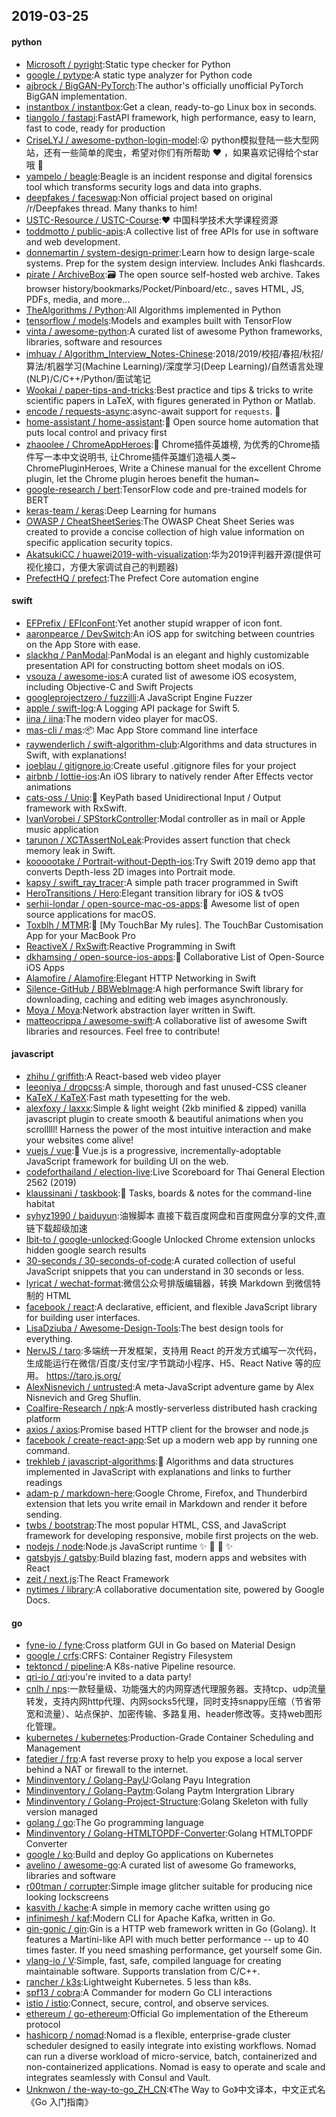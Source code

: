## 2019-03-25

#### python
* [Microsoft / pyright](https://github.com/Microsoft/pyright):Static type checker for Python
* [google / pytype](https://github.com/google/pytype):A static type analyzer for Python code
* [ajbrock / BigGAN-PyTorch](https://github.com/ajbrock/BigGAN-PyTorch):The author's officially unofficial PyTorch BigGAN implementation.
* [instantbox / instantbox](https://github.com/instantbox/instantbox):Get a clean, ready-to-go Linux box in seconds.
* [tiangolo / fastapi](https://github.com/tiangolo/fastapi):FastAPI framework, high performance, easy to learn, fast to code, ready for production
* [CriseLYJ / awesome-python-login-model](https://github.com/CriseLYJ/awesome-python-login-model):😮
python模拟登陆一些大型网站，还有一些简单的爬虫，希望对你们有所帮助
❤️
，如果喜欢记得给个star哦
🌟
* [yampelo / beagle](https://github.com/yampelo/beagle):Beagle is an incident response and digital forensics tool which transforms security logs and data into graphs.
* [deepfakes / faceswap](https://github.com/deepfakes/faceswap):Non official project based on original /r/Deepfakes thread. Many thanks to him!
* [USTC-Resource / USTC-Course](https://github.com/USTC-Resource/USTC-Course):❤️
中国科学技术大学课程资源
* [toddmotto / public-apis](https://github.com/toddmotto/public-apis):A collective list of free APIs for use in software and web development.
* [donnemartin / system-design-primer](https://github.com/donnemartin/system-design-primer):Learn how to design large-scale systems. Prep for the system design interview. Includes Anki flashcards.
* [pirate / ArchiveBox](https://github.com/pirate/ArchiveBox):🗃
The open source self-hosted web archive. Takes browser history/bookmarks/Pocket/Pinboard/etc., saves HTML, JS, PDFs, media, and more...
* [TheAlgorithms / Python](https://github.com/TheAlgorithms/Python):All Algorithms implemented in Python
* [tensorflow / models](https://github.com/tensorflow/models):Models and examples built with TensorFlow
* [vinta / awesome-python](https://github.com/vinta/awesome-python):A curated list of awesome Python frameworks, libraries, software and resources
* [imhuay / Algorithm_Interview_Notes-Chinese](https://github.com/imhuay/Algorithm_Interview_Notes-Chinese):2018/2019/校招/春招/秋招/算法/机器学习(Machine Learning)/深度学习(Deep Learning)/自然语言处理(NLP)/C/C++/Python/面试笔记
* [Wookai / paper-tips-and-tricks](https://github.com/Wookai/paper-tips-and-tricks):Best practice and tips & tricks to write scientific papers in LaTeX, with figures generated in Python or Matlab.
* [encode / requests-async](https://github.com/encode/requests-async):async-await support for `requests`.
🍰
* [home-assistant / home-assistant](https://github.com/home-assistant/home-assistant):🏡
Open source home automation that puts local control and privacy first
* [zhaoolee / ChromeAppHeroes](https://github.com/zhaoolee/ChromeAppHeroes):🌈
Chrome插件英雄榜, 为优秀的Chrome插件写一本中文说明书, 让Chrome插件英雄们造福人类~ ChromePluginHeroes, Write a Chinese manual for the excellent Chrome plugin, let the Chrome plugin heroes benefit the human~
* [google-research / bert](https://github.com/google-research/bert):TensorFlow code and pre-trained models for BERT
* [keras-team / keras](https://github.com/keras-team/keras):Deep Learning for humans
* [OWASP / CheatSheetSeries](https://github.com/OWASP/CheatSheetSeries):The OWASP Cheat Sheet Series was created to provide a concise collection of high value information on specific application security topics.
* [AkatsukiCC / huawei2019-with-visualization](https://github.com/AkatsukiCC/huawei2019-with-visualization):华为2019评判器开源(提供可视化接口，方便大家调试自己的判题器)
* [PrefectHQ / prefect](https://github.com/PrefectHQ/prefect):The Prefect Core automation engine

#### swift
* [EFPrefix / EFIconFont](https://github.com/EFPrefix/EFIconFont):Yet another stupid wrapper of icon font.
* [aaronpearce / DevSwitch](https://github.com/aaronpearce/DevSwitch):An iOS app for switching between countries on the App Store with ease.
* [slackhq / PanModal](https://github.com/slackhq/PanModal):PanModal is an elegant and highly customizable presentation API for constructing bottom sheet modals on iOS.
* [vsouza / awesome-ios](https://github.com/vsouza/awesome-ios):A curated list of awesome iOS ecosystem, including Objective-C and Swift Projects
* [googleprojectzero / fuzzilli](https://github.com/googleprojectzero/fuzzilli):A JavaScript Engine Fuzzer
* [apple / swift-log](https://github.com/apple/swift-log):A Logging API package for Swift 5.
* [iina / iina](https://github.com/iina/iina):The modern video player for macOS.
* [mas-cli / mas](https://github.com/mas-cli/mas):📦
Mac App Store command line interface
* [raywenderlich / swift-algorithm-club](https://github.com/raywenderlich/swift-algorithm-club):Algorithms and data structures in Swift, with explanations!
* [joeblau / gitignore.io](https://github.com/joeblau/gitignore.io):Create useful .gitignore files for your project
* [airbnb / lottie-ios](https://github.com/airbnb/lottie-ios):An iOS library to natively render After Effects vector animations
* [cats-oss / Unio](https://github.com/cats-oss/Unio):🔄
KeyPath based Unidirectional Input / Output framework with RxSwift.
* [IvanVorobei / SPStorkController](https://github.com/IvanVorobei/SPStorkController):Modal controller as in mail or Apple music application
* [tarunon / XCTAssertNoLeak](https://github.com/tarunon/XCTAssertNoLeak):Provides assert function that check memory leak in Swift.
* [koooootake / Portrait-without-Depth-ios](https://github.com/koooootake/Portrait-without-Depth-ios):Try Swift 2019 demo app that converts Depth-less 2D images into Portrait mode.
* [kapsy / swift_ray_tracer](https://github.com/kapsy/swift_ray_tracer):A simple path tracer programmed in Swift
* [HeroTransitions / Hero](https://github.com/HeroTransitions/Hero):Elegant transition library for iOS & tvOS
* [serhii-londar / open-source-mac-os-apps](https://github.com/serhii-londar/open-source-mac-os-apps):🚀
Awesome list of open source applications for macOS.
* [Toxblh / MTMR](https://github.com/Toxblh/MTMR):🌟
[My TouchBar My rules]. The TouchBar Customisation App for your MacBook Pro
* [ReactiveX / RxSwift](https://github.com/ReactiveX/RxSwift):Reactive Programming in Swift
* [dkhamsing / open-source-ios-apps](https://github.com/dkhamsing/open-source-ios-apps):📱
Collaborative List of Open-Source iOS Apps
* [Alamofire / Alamofire](https://github.com/Alamofire/Alamofire):Elegant HTTP Networking in Swift
* [Silence-GitHub / BBWebImage](https://github.com/Silence-GitHub/BBWebImage):A high performance Swift library for downloading, caching and editing web images asynchronously.
* [Moya / Moya](https://github.com/Moya/Moya):Network abstraction layer written in Swift.
* [matteocrippa / awesome-swift](https://github.com/matteocrippa/awesome-swift):A collaborative list of awesome Swift libraries and resources. Feel free to contribute!

#### javascript
* [zhihu / griffith](https://github.com/zhihu/griffith):A React-based web video player
* [leeoniya / dropcss](https://github.com/leeoniya/dropcss):A simple, thorough and fast unused-CSS cleaner
* [KaTeX / KaTeX](https://github.com/KaTeX/KaTeX):Fast math typesetting for the web.
* [alexfoxy / laxxx](https://github.com/alexfoxy/laxxx):Simple & light weight (2kb minified & zipped) vanilla javascript plugin to create smooth & beautiful animations when you scrolllll! Harness the power of the most intuitive interaction and make your websites come alive!
* [vuejs / vue](https://github.com/vuejs/vue):🖖
Vue.js is a progressive, incrementally-adoptable JavaScript framework for building UI on the web.
* [codeforthailand / election-live](https://github.com/codeforthailand/election-live):Live Scoreboard for Thai General Election 2562 (2019)
* [klaussinani / taskbook](https://github.com/klaussinani/taskbook):📓
Tasks, boards & notes for the command-line habitat
* [syhyz1990 / baiduyun](https://github.com/syhyz1990/baiduyun):油猴脚本 直接下载百度网盘和百度网盘分享的文件,直链下载超级加速
* [Ibit-to / google-unlocked](https://github.com/Ibit-to/google-unlocked):Google Unlocked Chrome extension unlocks hidden google search results
* [30-seconds / 30-seconds-of-code](https://github.com/30-seconds/30-seconds-of-code):A curated collection of useful JavaScript snippets that you can understand in 30 seconds or less.
* [lyricat / wechat-format](https://github.com/lyricat/wechat-format):微信公众号排版编辑器，转换 Markdown 到微信特制的 HTML
* [facebook / react](https://github.com/facebook/react):A declarative, efficient, and flexible JavaScript library for building user interfaces.
* [LisaDziuba / Awesome-Design-Tools](https://github.com/LisaDziuba/Awesome-Design-Tools):The best design tools for everything.
* [NervJS / taro](https://github.com/NervJS/taro):多端统一开发框架，支持用 React 的开发方式编写一次代码，生成能运行在微信/百度/支付宝/字节跳动小程序、H5、React Native 等的应用。 https://taro.js.org/
* [AlexNisnevich / untrusted](https://github.com/AlexNisnevich/untrusted):A meta-JavaScript adventure game by Alex Nisnevich and Greg Shuflin.
* [Coalfire-Research / npk](https://github.com/Coalfire-Research/npk):A mostly-serverless distributed hash cracking platform
* [axios / axios](https://github.com/axios/axios):Promise based HTTP client for the browser and node.js
* [facebook / create-react-app](https://github.com/facebook/create-react-app):Set up a modern web app by running one command.
* [trekhleb / javascript-algorithms](https://github.com/trekhleb/javascript-algorithms):📝
Algorithms and data structures implemented in JavaScript with explanations and links to further readings
* [adam-p / markdown-here](https://github.com/adam-p/markdown-here):Google Chrome, Firefox, and Thunderbird extension that lets you write email in Markdown and render it before sending.
* [twbs / bootstrap](https://github.com/twbs/bootstrap):The most popular HTML, CSS, and JavaScript framework for developing responsive, mobile first projects on the web.
* [nodejs / node](https://github.com/nodejs/node):Node.js JavaScript runtime
✨
🐢
🚀
✨
* [gatsbyjs / gatsby](https://github.com/gatsbyjs/gatsby):Build blazing fast, modern apps and websites with React
* [zeit / next.js](https://github.com/zeit/next.js):The React Framework
* [nytimes / library](https://github.com/nytimes/library):A collaborative documentation site, powered by Google Docs.

#### go
* [fyne-io / fyne](https://github.com/fyne-io/fyne):Cross platform GUI in Go based on Material Design
* [google / crfs](https://github.com/google/crfs):CRFS: Container Registry Filesystem
* [tektoncd / pipeline](https://github.com/tektoncd/pipeline):A K8s-native Pipeline resource.
* [qri-io / qri](https://github.com/qri-io/qri):you're invited to a data party!
* [cnlh / nps](https://github.com/cnlh/nps):一款轻量级、功能强大的内网穿透代理服务器。支持tcp、udp流量转发，支持内网http代理、内网socks5代理，同时支持snappy压缩（节省带宽和流量）、站点保护、加密传输、多路复用、header修改等。支持web图形化管理。
* [kubernetes / kubernetes](https://github.com/kubernetes/kubernetes):Production-Grade Container Scheduling and Management
* [fatedier / frp](https://github.com/fatedier/frp):A fast reverse proxy to help you expose a local server behind a NAT or firewall to the internet.
* [Mindinventory / Golang-PayU](https://github.com/Mindinventory/Golang-PayU):Golang Payu Integration
* [Mindinventory / Golang-Paytm](https://github.com/Mindinventory/Golang-Paytm):Golang Paytm Intergration Library
* [Mindinventory / Golang-Project-Structure](https://github.com/Mindinventory/Golang-Project-Structure):Golang Skeleton with fully version managed
* [golang / go](https://github.com/golang/go):The Go programming language
* [Mindinventory / Golang-HTMLTOPDF-Converter](https://github.com/Mindinventory/Golang-HTMLTOPDF-Converter):Golang HTMLTOPDF Converter
* [google / ko](https://github.com/google/ko):Build and deploy Go applications on Kubernetes
* [avelino / awesome-go](https://github.com/avelino/awesome-go):A curated list of awesome Go frameworks, libraries and software
* [r00tman / corrupter](https://github.com/r00tman/corrupter):Simple image glitcher suitable for producing nice looking lockscreens
* [kasvith / kache](https://github.com/kasvith/kache):A simple in memory cache written using go
* [infinimesh / kaf](https://github.com/infinimesh/kaf):Modern CLI for Apache Kafka, written in Go.
* [gin-gonic / gin](https://github.com/gin-gonic/gin):Gin is a HTTP web framework written in Go (Golang). It features a Martini-like API with much better performance -- up to 40 times faster. If you need smashing performance, get yourself some Gin.
* [vlang-io / V](https://github.com/vlang-io/V):Simple, fast, safe, compiled language for creating maintainable software. Supports translation from C/C++.
* [rancher / k3s](https://github.com/rancher/k3s):Lightweight Kubernetes. 5 less than k8s.
* [spf13 / cobra](https://github.com/spf13/cobra):A Commander for modern Go CLI interactions
* [istio / istio](https://github.com/istio/istio):Connect, secure, control, and observe services.
* [ethereum / go-ethereum](https://github.com/ethereum/go-ethereum):Official Go implementation of the Ethereum protocol
* [hashicorp / nomad](https://github.com/hashicorp/nomad):Nomad is a flexible, enterprise-grade cluster scheduler designed to easily integrate into existing workflows. Nomad can run a diverse workload of micro-service, batch, containerized and non-containerized applications. Nomad is easy to operate and scale and integrates seamlessly with Consul and Vault.
* [Unknwon / the-way-to-go_ZH_CN](https://github.com/Unknwon/the-way-to-go_ZH_CN):《The Way to Go》中文译本，中文正式名《Go 入门指南》
